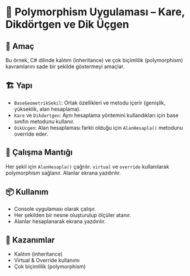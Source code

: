 # 📐 Polymorphism Uygulaması – Kare, Dikdörtgen ve Dik Üçgen

## 🎯 Amaç
Bu örnek, C# dilinde kalıtım (inheritance) ve çok biçimlilik (polymorphism) kavramlarını sade bir şekilde göstermeyi amaçlar.

## 🏗️ Yapı
- `BaseGeometrikSekil`: Ortak özellikleri ve metodu içerir (genişlik, yükseklik, alan hesaplama).
- `Kare` ve `Dikdortgen`: Aynı hesaplama yöntemini kullandıkları için base sınıfın metodunu kullanır.
- `DikUcgen`: Alan hesaplaması farklı olduğu için `AlanHesapla()` metodunu override eder.

## 🚀 Çalışma Mantığı
Her şekil için `AlanHesapla()` çağrılır. `virtual` ve `override` kullanılarak polymorphism sağlanır. Alanlar ekrana yazdırılır.

## 📦 Kullanım
- Console uygulaması olarak çalışır.
- Her şekilden bir nesne oluşturulup ölçüler atanır.
- Alanlar hesaplanarak ekrana yazdırılır.

## 🧠 Kazanımlar
- Kalıtım (inheritance)
- Virtual & Override kullanımı
- Çok biçimlilik (polymorphism)
